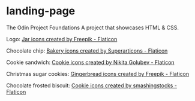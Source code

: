 # landing-page
The Odin Project Foundations
A project that showcases HTML & CSS.

Logo: <a href="https://www.flaticon.com/free-icons/jar" title="jar icons">Jar icons created by Freepik - Flaticon</a>

Chocolate chip: <a href="https://www.flaticon.com/free-icons/bakery" title="bakery icons">Bakery icons created by Superarticons - Flaticon</a>

Cookie sandwich: <a href="https://www.flaticon.com/free-icons/cookie" title="cookie icons">Cookie icons created by Nikita Golubev - Flaticon</a>

Christmas sugar cookies: <a href="https://www.flaticon.com/free-icons/gingerbread" title="gingerbread icons">Gingerbread icons created by Freepik - Flaticon</a>

Chocolate frosted biscuit: <a href="https://www.flaticon.com/free-icons/cookie" title="cookie icons">Cookie icons created by smashingstocks - Flaticon</a>